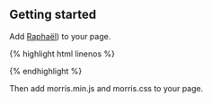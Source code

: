 ## Getting started

Add [Raphaël](http://raphaeljs.com)) to your page.

{% highlight html linenos %}
<script src="//cdnjs.cloudflare.com/ajax/libs/raphael/2.1.2/raphael-min.js"></script>
{% endhighlight %}

Then add morris.min.js and morris.css to your page.
